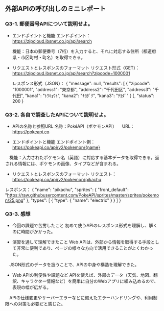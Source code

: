 ## 外部APIの呼び出しのミニレポート
### Q3-1. 郵便番号APIについて説明せよ。
* エンドポイントと機能
 エンドポイント：https://zipcloud.ibsnet.co.jp/api/search

  機能：日本の郵便番号（7桁）を入力すると、それに対応する住所（都道府県・市区町村・町名）を取得できる。
  
* リクエストとレスポンスのフォーマット
  リクエスト形式（GET）：https://zipcloud.ibsnet.co.jp/api/search?zipcode=1000001

  レスポンス形式（JSON）：
{
  "message": null,
  "results": [
    {
      "zipcode": "1000001",
      "address1": "東京都",
      "address2": "千代田区",
      "address3": "千代田",
      "kana1": "ﾄｳｷｮｳﾄ",
      "kana2": "ﾁﾖﾀﾞｸ",
      "kana3": "ﾁﾖﾀﾞ"
    }
  ],
  "status": 200
}
  
### Q3-2. 各自で調査したAPIについて説明せよ。
* APIの名称と参照URL
  名称：PokéAPI（ポケモンAPI）
　URL：https://pokeapi.co

* エンドポイントと機能
  エンドポイント例：https://pokeapi.co/api/v2/pokemon/{name}

　機能：入力されたポケモン名（英語）に対応する基本データを取得できる。返される情報には、ポケモンの画像、タイプなどが含まれる。
 
* リクエストとレスポンスのフォーマット
  リクエスト：https://pokeapi.co/api/v2/pokemon/pikachu

レスポンス：
{
  "name": "pikachu",
  "sprites": {
    "front_default": "https://raw.githubusercontent.com/PokeAPI/sprites/master/sprites/pokemon/25.png"
  },
  "types": [
    {
      "type": {
        "name": "electric"
      }
    }
  ]
}

### Q3-3. 感想
* 今回の課題で苦労したこと
  初めて使うAPIのレスポンス形式を理解し、解くのに時間がかかった。
  
* 演習を通して理解できたこと
  Web APIは、外部から情報を取得する手段として非常に便利であり、ページの様々な方向で活用できることがよくわかった。

　JSON形式のデータを扱うことで、APIの中身や構造を理解できた。
 
* Web APIの利便性や課題など
  APIを使えば、外部のデータ（天気、地図、翻訳、キャラクター情報など）を簡単に自分のWebアプリに組み込めるので、表現の幅が広がる。

　APIの仕様変更やサーバーエラーなどに備えたエラーハンドリングや、利用制限への対策も必要だと感じた。
